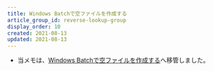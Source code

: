 ```yaml
---
title: Windows Batchで空ファイルを作成する
article_group_id: reverse-lookup-group
display_order: 10
created: 2021-08-13
updated: 2021-08-13
---
```

- 当メモは、[Windows Batchで空ファイルを作成する](https://thinktwice.tech/it/windows_batch/create_an_empty_file_with_windows_batch/)へ移管しました。